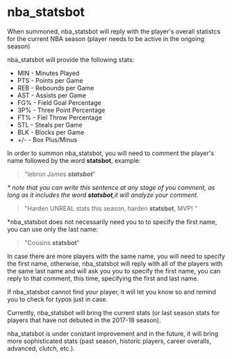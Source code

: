 # nba_statsbot

When summoned, nba_statsbot will reply with the player's overall statistcs for the current NBA season (player needs to be active in the ongoing season)

nba_statsbot will provide the following stats:

* MIN - Minutes Played
* PTS - Points per Game
* REB - Rebounds per Game
* AST - Assists per Game
* FG% - Field Goal Percentage
* 3P% - Three Point Percentage
* FT% - Fiel Throw Percentage
* STL - Steals per Game
* BLK - Blocks per Game
* +/- - Box Plus/Minus

In order to summon nba_statsbot, you will need to comment the player's name followed by the word **statsbot**, example:

> "lebron James _**statsbot**_" 

_* note that you can write this sentence at any stage of you comment, as long as it includes the word **statsbot**,it will analyze your comment._

> "Harden UNREAL stats this season, harden **statsbot**, MVP! "

*nba_statsbot does not necessarily need you to to specify the first name, you can use only the last name:

> "Cousins **statsbot**" 

In case there are more players with the same name, you will need to specify the first name, otherwise, nba_statsbot will reply with all of the players with the same last name and will ask you you to specify the first name, you can reply to that comment, this time, specifying the first and last name.

If nba_statsbot cannot find your player, it will let you know so and remind you to check for typos just in case.

Currently, nba_statsbot will bring the current stats (or last season stats for players that have not debuted in the 2017-18 season).

nba_statsbot is under constant improvement and in the future, it will bring more sophisticated stats (past season, historic players, career overalls, advanced, clutch, etc.).

